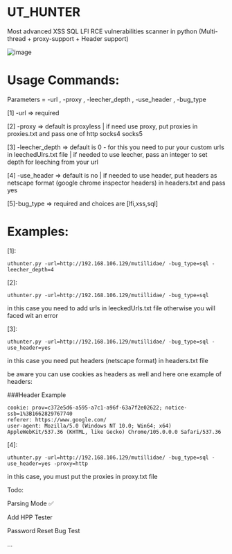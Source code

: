 # UT_HUNTER
Most advanced XSS SQL LFI RCE vulnerabilities scanner in python (Multi-thread + proxy-support + Header support)



   ![image](https://user-images.githubusercontent.com/89252882/179713600-ee267030-fe78-48be-a846-7194f7b75151.png)

# Usage Commands:

Parameters = -url , -proxy , -leecher_depth , -use_header , -bug_type

[1] -url => required
 
[2] -proxy => default is proxyless | if need use proxy, put proxies in proxies.txt and pass one of http socks4 socks5
 
[3] -leecher_depth => default is 0 - for this you need to pur your custom urls in leechedUlrs.txt file | if needed to use leecher, pass an integer to set depth for leeching from your url
 
[4] -use_header => default is no | if needed to use header, put headers as netscape format (google chrome inspector headers)
 in headers.txt and pass yes
  
[5]-bug_type => required and choices are [lfi,xss,sql]

 

# Examples:


[1]: 

```text
uthunter.py -url=http://192.168.106.129/mutillidae/ -bug_type=sql -leecher_depth=4
```
  
[2]: 

```text
uthunter.py -url=http://192.168.106.129/mutillidae/ -bug_type=sql
 ```
 in this case you need to add urls in leeckedUrls.txt file otherwise you will faced wit an error
 
 
[3]: 
```text
uthunter.py -url=http://192.168.106.129/mutillidae/ -bug_type=sql -use_header=yes
```

in this case you need put headers (netscape format) in headers.txt file

be aware you can use cookies as headers as well and here one example of headers:

###Header Example
```text
cookie: prov=c372e5d6-a595-a7c1-a96f-63a7f2e02622; notice-ssb=1%3B1662829767740
referer: https://www.google.com/
user-agent: Mozilla/5.0 (Windows NT 10.0; Win64; x64) AppleWebKit/537.36 (KHTML, like Gecko) Chrome/105.0.0.0 Safari/537.36
```
 
 
 
[4]: 
```text
uthunter.py -url=http://192.168.106.129/mutillidae/ -bug_type=sql -use_header=yes -proxy=http 
```

in this case, you must put the proxies in proxy.txt file
 
 
 
Todo:

Parsing Mode  ✅

Add HPP Tester

Password Reset Bug Test

...


